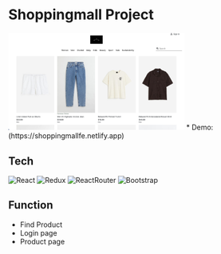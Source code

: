 # Shoppingmall Project
<img width='70%' src="https://github.com/legowen/Portfolio/blob/main/img/shoppingmallfe.png?raw=true"/>
* Demo: (https://shoppingmallfe.netlify.app)

## Tech
![React](https://img.shields.io/badge/-React-222222?style=for-the-badge&logo=react)
![Redux](https://img.shields.io/badge/-Redux-purple?style=for-the-badge&logo=Redux)
![ReactRouter](https://img.shields.io/badge/-ReactRouter-white?style=for-the-badge&logo=ReactRouter)
![Bootstrap](https://img.shields.io/badge/-Bootstrap-purple?style=for-the-badge&logo=Bootstrap)

## Function
* Find Product
* Login page
* Product page
